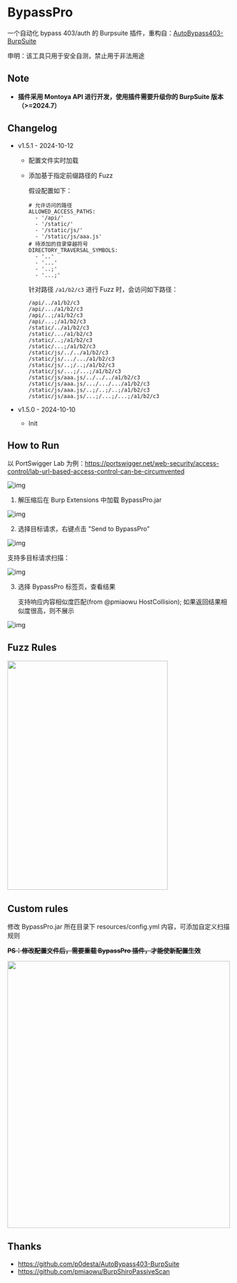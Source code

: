 # BypassPro

一个自动化 bypass 403/auth 的 Burpsuite 插件，重构自：[AutoBypass403-BurpSuite](https://github.com/p0desta/AutoBypass403-BurpSuite)

申明：该工具只用于安全自测，禁止用于非法用途

## Note

- **插件采用 Montoya API 进行开发，使用插件需要升级你的 BurpSuite 版本（>=2024.7）**

## Changelog

- v1.5.1 - 2024-10-12
    - 配置文件实时加载
    - 添加基于指定前缀路径的 Fuzz

      假设配置如下：

      ```
      # 允许访问的路径
      ALLOWED_ACCESS_PATHS:
        - '/api/'
        - '/static/'
        - '/static/js/'
        - '/static/js/aaa.js'
      # 待添加的目录穿越符号
      DIRECTORY_TRAVERSAL_SYMBOLS:
        - '..'
        - '...'
        - '..;'
        - '...;'
      ```

      针对路径 `/a1/b2/c3` 进行 Fuzz 时，会访问如下路径：

      ```
      /api/../a1/b2/c3
      /api/.../a1/b2/c3
      /api/..;/a1/b2/c3
      /api/...;/a1/b2/c3
      /static/../a1/b2/c3
      /static/.../a1/b2/c3
      /static/..;/a1/b2/c3
      /static/...;/a1/b2/c3
      /static/js/../../a1/b2/c3
      /static/js/.../.../a1/b2/c3
      /static/js/..;/..;/a1/b2/c3
      /static/js/...;/...;/a1/b2/c3
      /static/js/aaa.js/../../../a1/b2/c3
      /static/js/aaa.js/.../.../.../a1/b2/c3
      /static/js/aaa.js/..;/..;/..;/a1/b2/c3
      /static/js/aaa.js/...;/...;/...;/a1/b2/c3
      ```

- v1.5.0 - 2024-10-10
    - Init

## How to Run

以 PortSwigger Lab
为例：https://portswigger.net/web-security/access-control/lab-url-based-access-control-can-be-circumvented

![img](./README.assets/7.png)

1. 解压缩后在 Burp Extensions 中加载 BypassPro.jar

![img](./README.assets/1.png)

2. 选择目标请求，右键点击 "Send to BypassPro”

![img](./README.assets/2.png)

支持多目标请求扫描：

![img](./README.assets/3.png)

3. 选择 BypassPro 标签页，查看结果

   支持响应内容相似度匹配(from @pmiaowu HostCollision); 如果返回结果相似度很高，则不展示

![img](./README.assets/4.png)

## Fuzz Rules

<img src="./README.assets/5.png" width="360" height="515">

## Custom rules

修改 BypassPro.jar 所在目录下 resources/config.yml 内容，可添加自定义扫描规则

~~**PS：修改配置文件后，需要重载 BypassPro 插件，才能使新配置生效**~~

<img src="./README.assets/6.png" width="500" height="600">

## Thanks

- https://github.com/p0desta/AutoBypass403-BurpSuite
- https://github.com/pmiaowu/BurpShiroPassiveScan
